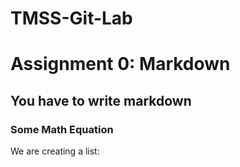 # TMSS-Git-Lab
# Assignment 0: Markdown
## You have to write markdown
### Some Math Equation

We are creating a list:
